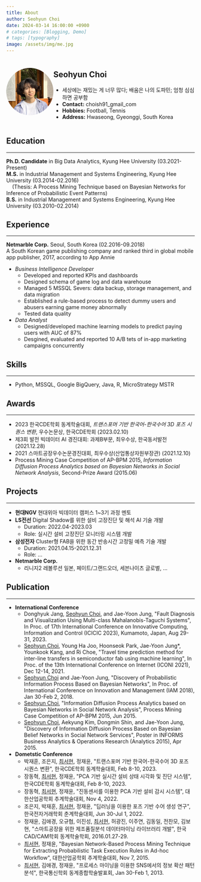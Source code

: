 ```yaml
---
title: About
author: Seohyun Choi
date: 2024-03-14 16:00:00 +0900
# categories: [Blogging, Demo]
# tags: [typography]
image: /assets/img/me.jpg
---
```


<!-- ## **Seohyun Choi** -->
<div style="display: flex; align-items: center;">
  <div style="flex: 1;">
    <img src="/assets/img/me.jpg" alt="Profile Picture" style="border-radius: 50%;" width="200">
  </div>
  <div style="flex: 3;">
  <h2><strong>Seohyun Choi</strong></h2>
      <ul>
      <li>세상에는 재밌는 게 너무 많다; 배움은 나의 도파민; 엄청 심심하면 공부함</li>
      <li><strong>Contact:</strong> choish91_gmail_com</li>
      <li><strong>Hobbies:</strong> Football, Tennis</li>
      <li><strong>Address:</strong> Hwaseong, Gyeonggi, South Korea</li>
    </ul>
  </div>
</div>



## **Education**
---
**Ph.D. Candidate** in Big Data Analytics, Kyung Hee University (03.2021-Present)  
**M.S.** in Industrial Management and Systems Engineering, Kyung Hee University (03.2014-02.2016)  
&nbsp;&nbsp;&nbsp;&nbsp;(Thesis: A Process Mining Technique based on Bayesian Networks for Inference of Probabilistic Event Patterns)  
**B.S.** in Industrial Management and Systems Engineering, Kyung Hee University (03.2010-02.2014)


## **Experience**
---
**Netmarble Corp.** Seoul, South Korea (02.2016-09.2018)  
A South Korean game publishing company and ranked third in global mobile app publisher, 2017, according to App Annie
- _Business Intelligence Developer_
  - Developed and reported KPIs and dashboards
  - Designed schema of game log and data warehouse
  - Managed 5 MSSQL Severs: data backup, storage management, and data migration
  - Established a rule-based process to detect dummy users and abusers earning game money abnormally
  - Tested data quality
- _Data Analyst_
  - Designed/developed machine learning models to predict paying users with AUC of 87%
  - Desgined, evaluated and reported 10 A/B tets of in-app marketing campaigns concurrently 


## **Skills**
---
- Python, MSSQL, Google BigQuery, Java, R, MicroStrategy MSTR


## **Awards**
---
- 2023 한국CDE학회 동계학술대회, _트랜스포머 기반 한국어-한국수어 3D 포즈 시퀀스 변환_, 우수논문상, 한국CDE학회 (2023.02.10)
- 제3회 발전 빅데이터 AI 경진대회: 과제B부문, 최우수상, 한국동서발전 (2021.12.28)
- 2021 스마트공장우수논문경진대회, 최우수상(산업통상자원부장관) (2021.12.10)
- Process Mining Case Competition of AP-BPM 2015, _Information Diffusion Process Analytics based on Bayesian Networks in Social Network Analysis_, Second-Prize Award (2015.06)


## **Projects**
---
- **현대NGV** 현대위아 빅데이터 캠퍼스 1~3기 과정 멘토
- **LS전선** Digital Shadow를 위한 설비 고장진단 및 해석 AI 기술 개발
  - Duration: 2022.04-2023.03
  - Role: 실시간 설비 고장진단 모니터링 시스템 개발
- **삼성전자** Cluster형 FAB을 위한 동간 반송시간 고정밀 예측 기술 개발
  - Duration: 2021.04.15-2021.12.31
  - Role: ...
- **Netmarble Corp.**
  - 리니지2 레볼루션 일본, 페이트/그랜드오더, 세븐나이츠 글로벌, ...


## Publication
---
- **International Conference**
  - Donghyuk Jang, <u>Seohyun Choi</u>, and Jae-Yoon Jung, "Fault Diagnosis and Visualization Using Multi-class Mahalanobis-Taguchi Systems", In Proc. of 17th International Conference on Innovative Computing, Information and Control (ICICIC 2023), Kumamoto, Japan, Aug 29-31, 2023.
  - <u>Seohyun Choi</u>, Young Ha Joo, Hoonseok Park, Jae-Yoon Jung*, Younkook Kang, and Ri Choe, "Travel time prediction method for inter-line transfers in semiconductor fab using machine learning", In Proc. of the 13th International Conference on Internet (ICONI 2021), Dec 12-14, 2021.
  - <u>Seohyun Choi</u> and Jae-Yoon Jung, "Discovery of Probabilistic Information Process Based on Bayesian Networks", In Proc. of International Conference on Innovation and Management (IAM 2018), Jan 30-Feb 2, 2018.
  - <u>Seohyun Choi</u>, "Information Diffusion Process Analytics based on Bayesian Networks in Social Network Analysis", Process Mining Case Competition of AP-BPM 2015, Jun 2015.
  - <u>Seohyun Choi</u>, Aekyung Kim, Dongmin Shin, and Jae-Yoon Jung, "Discovery of Information Diffusion Process Based on Bayesian Belief Networks in Social Network Services", Poster in INFORMS Business Analytics & Operations Research (Analytics 2015), Apr 2015.
- **Dometstic Conference**
  - 박재훈, 조은지, <u>최서현</u>, 정재윤, "트랜스포머 기반 한국어-한국수어 3D 포즈 시퀀스 변환", 한국CDE학회 동계학술대회, Feb 8-10, 2023.
  - 장동혁, <u>최서현</u>, 정재윤, "PCA 기반 실시간 설비 상태 시각화 및 진단 시스템", 한국CDE학회 동계학술대회, Feb 8-10, 2023.
  - 장동혁, <u>최서현</u>, 정재윤, "진동센서를 이용한 PCA 기반 설비 감시 시스템", 대한산업공학회 추계학술대회, Nov 4, 2022.
  - 조은지, 박재훈, <u>최서현</u>, 정재윤, "딥러닝을 이용한 포즈 기반 수어 생성 연구", 한국전자거래학회 춘계학술대회, Jun 30-Jul 1, 2022.
  - 정재윤, 김애경, 오규협, 이진성, <u>최서현</u>, 허광진, 이주연, 김동일, 전찬모, 김보현, "스마트공장을 위한 제조품질분석 데이터마이닝 라이브러리 개발", 한국CAD/CAM학회 동계학술학회, 2016.01.27-29.
  - <u>최서현</u>, 정재윤, "Bayesian Network-Based Process Mining Technique for Extracting Probabilistic Task Execution Rules in Ad-hoc Workflow", 대한산업공학회 추계학술대회, Nov 7, 2015.
  - <u>최서현</u>, 김애경, 정재윤, "프로세스 마이닝을 이용한 SNS에서의 정보 확산 패턴 분석", 한국통신학회 동계종합학술발표회, Jan 30-Feb 1, 2013.
